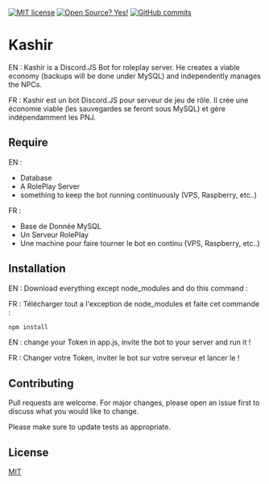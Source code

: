 [![MIT license](https://img.shields.io/badge/License-MIT-blue.svg)](https://lbesson.mit-license.org/) [![Open Source? Yes!](https://badgen.net/badge/Open%20Source%20%3F/Yes%21/blue?icon=github)](https://github.com/Naereen/badges/)
[![GitHub commits](https://img.shields.io/github/commits-since/Naereen/StrapDown.js/v1.0.0.svg)](https://github.com/AlexandreSama/Kashir/commit)

# Kashir

EN : Kashir is a Discord.JS Bot for roleplay server. He creates a viable economy (backups will be done under MySQL) and independently manages the NPCs.

FR : Kashir est un bot Discord.JS pour serveur de jeu de rôle. Il crée une économie viable (les sauvegardes se feront sous MySQL) et gère indépendamment les PNJ.

## Require

EN : 
- Database
- A RolePlay Server
- something to keep the bot running continuously (VPS, Raspberry, etc..)

FR : 

- Base de Donnée MySQL
- Un Serveur RolePlay
- Une machine pour faire tourner le bot en continu (VPS, Raspberry, etc..)

## Installation

EN : Download everything except node_modules and do this command :

FR : Télécharger tout a l'exception de node_modules et faite cet commande :

```bash
npm install
```

EN : change your Token in app.js, invite the bot to your server and run it !

FR : Changer votre Token, inviter le bot sur votre serveur et lancer le !

## Contributing
Pull requests are welcome. For major changes, please open an issue first to discuss what you would like to change.

Please make sure to update tests as appropriate.

## License
[MIT](https://choosealicense.com/licenses/mit/)

